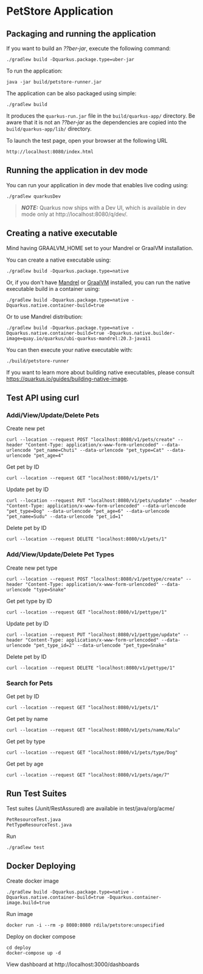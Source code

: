 # PetStore Application

## Packaging and running the application

If you want to build an _??ber-jar_, execute the following command:

    ./gradlew build -Dquarkus.package.type=uber-jar

To run the application:

    java -jar build/petstore-runner.jar

The application can be also packaged using simple:

    ./gradlew build

It produces the `quarkus-run.jar` file in the `build/quarkus-app/` directory.
Be aware that it is not an _??ber-jar_ as the dependencies are copied into the `build/quarkus-app/lib/` directory.

To launch the test page, open your browser at the following URL

    http://localhost:8080/index.html

## Running the application in dev mode

You can run your application in dev mode that enables live coding using:

    ./gradlew quarkusDev

> **_NOTE:_**  Quarkus now ships with a Dev UI, which is available in dev mode only at http://localhost:8080/q/dev/.

## Creating a native executable

Mind having GRAALVM_HOME set to your Mandrel or GraalVM installation.

You can create a native executable using:

    ./gradlew build -Dquarkus.package.type=native

Or, if you don't have [Mandrel](https://github.com/graalvm/mandrel/releases/) or
[GraalVM](https://github.com/graalvm/graalvm-ce-builds/releases) installed, you can run the native executable
build in a container using:

    ./gradlew build -Dquarkus.package.type=native -Dquarkus.native.container-build=true

Or to use Mandrel distribution:

    ./gradlew build -Dquarkus.package.type=native -Dquarkus.native.container-build=true -Dquarkus.native.builder-image=quay.io/quarkus/ubi-quarkus-mandrel:20.3-java11

You can then execute your native executable with:

    ./build/petstore-runner

If you want to learn more about building native executables, please consult https://quarkus.io/guides/building-native-image.


## Test API using curl
### Addi/View/Update/Delete Pets
Create new pet

    curl --location --request POST "localhost:8080/v1/pets/create" --header "Content-Type: application/x-www-form-urlencoded" --data-urlencode "pet_name=Chuti" --data-urlencode "pet_type=Cat" --data-urlencode "pet_age=4"
    
Get pet by ID
    
    curl --location --request GET "localhost:8080/v1/pets/1"

Update pet by ID

    curl --location --request PUT "localhost:8080/v1/pets/update" --header "Content-Type: application/x-www-form-urlencoded" --data-urlencode "pet_type=Dog" --data-urlencode "pet_age=6" --data-urlencode "pet_name=Sudu" --data-urlencode "pet_id=1"

Delete pet by ID

    curl --location --request DELETE "localhost:8080/v1/pets/1"

### Add/View/Update/Delete Pet Types
Create new pet type

    curl --location --request POST "localhost:8080/v1/pettype/create" --header "Content-Type: application/x-www-form-urlencoded" --data-urlencode "type=Snake" 

Get pet type by ID

    curl --location --request GET "localhost:8080/v1/pettype/1"

Update pet by ID

    curl --location --request PUT "localhost:8080/v1/pettype/update" --header "Content-Type: application/x-www-form-urlencoded" --data-urlencode "pet_type_id=2" --data-urlencode "pet_type=Snake"
    

Delete pet by ID

    curl --location --request DELETE "localhost:8080/v1/pettype/1" 

### Search for Pets

Get pet by ID

    curl --location --request GET "localhost:8080/v1/pets/1"

Get pet by name

    curl --location --request GET "localhost:8080/v1/pets/name/Kalu"

Get pet by type

    curl --location --request GET "localhost:8080/v1/pets/type/Dog"

Get pet by age

    curl --location --request GET "localhost:8080/v1/pets/age/7"

## Run Test Suites
Test suites (Junit/RestAssured) are available in test/java/org/acme/

    PetResourceTest.java
    PetTypeResourceTest.java

Run

    ./gradlew test

## Docker Deploying

Create docker image

    ./gradlew build -Dquarkus.package.type=native -Dquarkus.native.container-build=true -Dquarkus.container-image.build=true

Run image

    docker run -i --rm -p 8080:8080 rdila/petstore:unspecified

Deploy on docker compose

    cd deploy
    docker-compose up -d

View dashboard at  http://localhost:3000/dashboards

